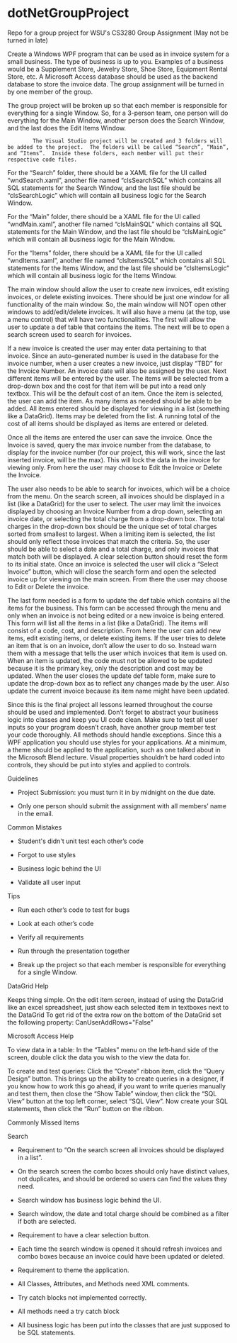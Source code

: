 # dotNetGroupProject
Repo for a group project for WSU's  CS3280
Group Assignment (May not be turned in late)

Create a Windows WPF program that can be used as in invoice system for a small business.  The type of business is up to you.  Examples of a business would be a Supplement Store, Jewelry Store, Shoe Store, Equipment Rental Store, etc.  A Microsoft Access database should be used as the backend database to store the invoice data.  The group assignment will be turned in by one member of the group.

The group project will be broken up so that each member is responsible for everything for a single Window.  So, for a 3-person team, one person will do everything for the Main Window, another person does the Search Window, and the last does the Edit Items Window.

            The Visual Studio project will be created and 3 folders will be added to the project.  The folders will be called “Search”, “Main”, and “Items”.  Inside these folders, each member will put their respective code files. 

For the “Search” folder, there should be a XAML file for the UI called “wndSearch.xaml”, another file named “clsSearchSQL” which contains all SQL statements for the Search Window, and the last file should be “clsSearchLogic” which will contain all business logic for the Search Window.

For the “Main” folder, there should be a XAML file for the UI called “wndMain.xaml”, another file named “clsMainSQL” which contains all SQL statements for the Main Window, and the last file should be “clsMainLogic” which will contain all business logic for the Main Window.

For the “Items” folder, there should be a XAML file for the UI called “wndItems.xaml”, another file named “clsItemsSQL” which contains all SQL statements for the Items Window, and the last file should be “clsItemsLogic” which will contain all business logic for the Items Window.

The main window should allow the user to create new invoices, edit existing invoices, or delete existing invoices.  There should be just one window for all functionality of the main window.  So, the main window will NOT open other windows to add/edit/delete invoices.  It will also have a menu (at the top, use a menu control) that will have two functionalities.  The first will allow the user to update a def table that contains the items.  The next will be to open a search screen used to search for invoices.

If a new invoice is created the user may enter data pertaining to that invoice.  Since an auto-generated number is used in the database for the invoice number, when a user creates a new invoice, just display “TBD” for the Invoice Number.  An invoice date will also be assigned by the user.  Next different items will be entered by the user.  The items will be selected from a drop-down box and the cost for that item will be put into a read only textbox.  This will be the default cost of an item. Once the item is selected, the user can add the item.  As many items as needed should be able to be added.  All items entered should be displayed for viewing in a list (something like a DataGrid).  Items may be deleted from the list.  A running total of the cost of all items should be displayed as items are entered or deleted.

Once all the items are entered the user can save the invoice.  Once the Invoice is saved, query the max invoice number from the database, to display for the invoice number (for our project, this will work, since the last inserted invoice, will be the max).  This will lock the data in the invoice for viewing only.  From here the user may choose to Edit the Invoice or Delete the Invoice. 

The user also needs to be able to search for invoices, which will be a choice from the menu.  On the search screen, all invoices should be displayed in a list (like a DataGrid) for the user to select.  The user may limit the invoices displayed by choosing an Invoice Number from a drop down, selecting an invoice date, or selecting the total charge from a drop-down box.  The total charges in the drop-down box should be the unique set of total charges sorted from smallest to largest.  When a limiting item is selected, the list should only reflect those invoices that match the criteria.  So, the user should be able to select a date and a total charge, and only invoices that match both will be displayed.  A clear selection button should reset the form to its initial state.  Once an invoice is selected the user will click a “Select Invoice” button, which will close the search form and open the selected invoice up for viewing on the main screen.  From there the user may choose to Edit or Delete the invoice.

The last form needed is a form to update the def table which contains all the items for the business.  This form can be accessed through the menu and only when an invoice is not being edited or a new invoice is being entered.  This form will list all the items in a list (like a DataGrid).  The items will consist of a code, cost, and description.  From here the user can add new items, edit existing items, or delete existing items.  If the user tries to delete an item that is on an invoice, don’t allow the user to do so.  Instead warn them with a message that tells the user which invoices that item is used on.  When an item is updated, the code must not be allowed to be updated because it is the primary key, only the description and cost may be updated.  When the user closes the update def table form, make sure to update the drop-down box as to reflect any changes made by the user.  Also update the current invoice because its item name might have been updated.

Since this is the final project all lessons learned throughout the course should be used and implemented.  Don’t forget to abstract your business logic into classes and keep you UI code clean.  Make sure to test all user inputs so your program doesn’t crash, have another group member test your code thoroughly.  All methods should handle exceptions.  Since this a WPF application you should use styles for your applications.  At a minimum, a theme should be applied to the application, such as one talked about in the Microsoft Blend lecture.  Visual properties shouldn’t be hard coded into controls, they should be put into styles and applied to controls.

 

 

Guidelines

- Project Submission: you must turn it in by midnight on the due date.

- Only one person should submit the assignment with all members’ name in the email.

 

Common Mistakes

- Student's didn't unit test each other’s code

- Forgot to use styles

- Business logic behind the UI

- Validate all user input

 

Tips

- Run each other’s code to test for bugs

- Look at each other’s code

- Verify all requirements

- Run through the presentation together

- Break up the project so that each member is responsible for everything for a single Window.

 

DataGrid Help

Keeps thing simple.
On the edit item screen, instead of using the DataGrid like an excel spreadsheet, just show each selected item in textboxes next to the DataGrid
To get rid of the extra row on the bottom of the DataGrid set the following property:
CanUserAddRows="False"
 

Microsoft Access Help

To view data in a table: In the “Tables” menu on the left-hand side of the screen, double click the data you wish to the view the data for.

 

To create and test queries: Click the “Create” ribbon item, click the “Query Design” button.  This brings up the ability to create queries in a designer, if you know how to work this go ahead, if you want to write queries manually and test them, then close the “Show Table” window, then click the “SQL View” button at the top left corner, select “SQL View”.  Now create your SQL statements, then click the “Run” button on the ribbon.

 

Commonly Missed Items

Search

- Requirement to “On the search screen all invoices should be displayed in a list”.

- On the search screen the combo boxes should only have distinct values, not duplicates, and should be ordered so users can find the values they need.

- Search window has business logic behind the UI.

- Search window, the date and total charge should be combined as a filter if both are selected.

- Requirement to have a clear selection button.

- Each time the search window is opened it should refresh invoices and combo boxes because an invoice could have been updated or deleted.

- Requirement to theme the application.

- All Classes, Attributes, and Methods need XML comments.

- Try catch blocks not implemented correctly.

- All methods need a try catch block

- All business logic has been put into the classes that are just supposed to be SQL statements.
